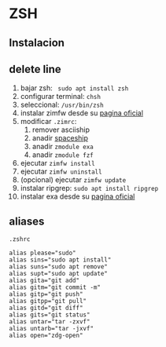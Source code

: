 # ZSH

## Instalacion
## delete line

1. bajar zsh: ``` sudo apt install zsh```
2. configurar terminal: ```chsh```
3. seleccional: ```/usr/bin/zsh```
4. instalar zimfw desde su [pagina oficial](https://github.com/zimfw/zimfw)
5. modificar ```.zimrc```:
    1. remover asciiship
    2. anadir  [spaceship](https://github.com/spaceship-prompt/spaceship-prompt)
    3. anadir ```zmodule exa```
    4. anadir ```zmodule fzf```
6. ejecutar ```zimfw install```
7. ejecutar ```zimfw uninstall```
8. (opcional) ejecutar ```zimfw update```
9. instalar ripgrep: ```sudo apt install ripgrep```
10. instalar exa desde su [pagina oficial](https://github.com/ogham/exa)

## aliases

```.zshrc```
```
alias please="sudo"
alias sins="sudo apt install"
alias suns="sudo apt remove"
alias supt="sudo apt update"
alias gita="git add"
alias gitm="git commit -m"
alias gitp="git push"
alias gitpp="git pull"
alias gitd="git diff"
alias gits="git status"
alias untar="tar -zxvf"
alias untarb="tar -jxvf"
alias open="zdg-open"
```
